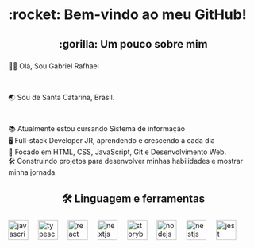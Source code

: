 <h1 align="left">:rocket: Bem-vindo ao meu GitHub!</h1>

###

  <h2 align="center">:gorilla: Um pouco sobre mim</h2>

###

<p align="left">👋🏻 Olá, Sou Gabriel Rafhael<p> <br>
<p align="left">🌏 Sou de Santa Catarina, Brasil.<p>

###

<p align="left"><br>
📚 Atualmente estou cursando Sistema de informação <br>
🖥️ Full-stack Developer JR, aprendendo e crescendo a cada dia <br>
🎯 Focado em HTML, CSS, JavaScript, Git e Desenvolvimento Web. <br>
🛠️ Construindo projetos para desenvolver minhas habilidades e mostrar minha jornada.
</p>

###

<h2 align="center">🛠️ Linguagem e ferramentas</h2>

###

<div align="left">
  <img src="https://cdn.jsdelivr.net/gh/devicons/devicon/icons/javascript/javascript-original.svg" height="40" alt="javascript logo"  />
  <img width="12" />
  <img src="https://cdn.jsdelivr.net/gh/devicons/devicon/icons/typescript/typescript-original.svg" height="40" alt="typescript logo"  />
  <img width="12" />
  <img src="https://cdn.jsdelivr.net/gh/devicons/devicon/icons/react/react-original.svg" height="40" alt="react logo"  />
  <img width="12" />
  <img src="https://cdn.jsdelivr.net/gh/devicons/devicon/icons/nextjs/nextjs-original.svg" height="40" alt="nextjs logo"  />
  <img width="12" />
  <img src="https://cdn.jsdelivr.net/gh/devicons/devicon/icons/storybook/storybook-original.svg" height="40" alt="storybook logo"  />
  <img width="12" />
  <img src="https://cdn.jsdelivr.net/gh/devicons/devicon/icons/nodejs/nodejs-original.svg" height="40" alt="nodejs logo"  />
  <img width="12" />
  <img src="https://cdn.jsdelivr.net/gh/devicons/devicon/icons/nestjs/nestjs-original.svg" height="40" alt="nestjs logo"  />
  <img width="12" />
  <img src="https://cdn.jsdelivr.net/gh/devicons/devicon/icons/jest/jest-plain.svg" height="40" alt="jest logo"  />
</div>

###
